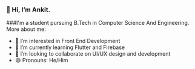 ### 👋 Hi, I’m Ankit.
###I'm a student pursuing B.Tech in Computer Science And Engineering.
More about me:
- 👀 I’m interested in Front End Development
- 🌱 I’m currently learning Flutter and Firebase
- 💞️ I’m looking to collaborate on UI/UX design and development
- 😄 Pronouns: He/Him

<!--
reetkit/reetkit is a ✨ special ✨ repository because its `README.md` (this file) appears on your GitHub profile.
You can click the Preview link to take a look at your changes.
-->
